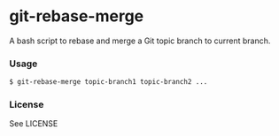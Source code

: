 git-rebase-merge
============

A bash script to rebase and merge a Git topic branch to current branch.

### Usage

```sh
$ git-rebase-merge topic-branch1 topic-branch2 ...
```

### License

See LICENSE
